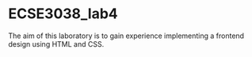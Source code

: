 # ECSE3038_lab4
The aim of this laboratory is to gain experience implementing a frontend design using HTML and CSS.
